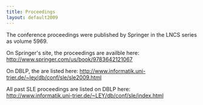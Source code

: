 ```yaml
---
title: Proceedings
layout: default2009
---
```



The conference proceedings were published by Springer in the LNCS
series as volume 5969.  

On Springer's site, the proceedings are availble here:
http://www.springer.com/us/book/9783642121067

On DBLP, the are listed here:
http://www.informatik.uni-trier.de/~ley/db/conf/sle/sle2009.html

All past SLE proceedings are listed on DBLP here:
http://www.informatik.uni-trier.de/~LEY/db/conf/sle/index.html



